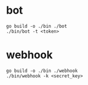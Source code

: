 # bot

```
go build -o ./bin ./bot
./bin/bot -t <token>
```

# webhook

```
go build -o ./bin ./webhook
./bin/webhook -k <secret_key>
```
